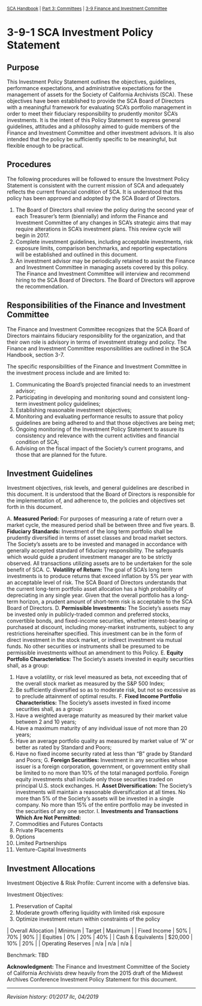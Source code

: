 <sup>[SCA Handbook](/sca-handbook/index.html) | [Part 3: Committees](../03_committees/index.html) | [3-9 Finance and Investment Committee](../03_committees/index.html)</sup> 

# 3-9-1 SCA Investment Policy Statement

## Purpose

This Investment Policy Statement outlines the objectives, guidelines, performance expectations, and administrative expectations for the management of assets for the Society of California Archivists (SCA). These objectives have been established to provide the SCA Board of Directors with a meaningful framework for evaluating SCA’s portfolio management in order to meet their fiduciary responsibility to prudently monitor SCA’s investments. It is the intent of this Policy Statement to express general guidelines, attitudes and a philosophy aimed to guide members of the Finance and Investment Committee and other investment advisors. It is also intended that the policy be sufficiently specific to be meaningful, but flexible enough to be practical.

## Procedures

The following procedures will be followed to ensure the Investment Policy Statement is consistent with the current mission of SCA and adequately reflects the current financial condition of SCA. It is understood that this policy has been approved and adopted by the SCA Board of Directors. 

1. The Board of Directors shall review the policy during the second year of each Treasurer’s term (biennially) and inform the Finance and Investment Committee of any changes in SCA’s strategic aims that may require alterations in SCA’s investment plans. This review cycle will begin in 2017.
2. Complete investment guidelines, including acceptable investments, risk exposure limits, comparison benchmarks, and reporting expectations will be established and outlined in this document.
3. An investment advisor may be periodically retained to assist the Finance and Investment Committee in managing assets covered by this policy. The Finance and Investment Committee will interview and recommend hiring to the SCA Board of Directors. The Board of Directors will approve the recommendation. 

## Responsibilities of the Finance and Investment Committee

The Finance and Investment Committee recognizes that the SCA Board of Directors maintains fiduciary responsibility for the organization, and that their own role is advisory in terms of investment strategy and policy. The Finance and Investment Committee responsibilities are outlined in the SCA Handbook, section 3-7.

The specific responsibilities of the Finance and Investment Committee in the investment process include and are limited to: 

1. Communicating the Board’s projected financial needs to an investment advisor;
2. Participating in developing and monitoring sound and consistent long-term investment policy guidelines;
3. Establishing reasonable investment objectives;
4. Monitoring and evaluating performance results to assure that policy guidelines are being adhered to and that those objectives are being met;
5. Ongoing monitoring of the Investment Policy Statement to assure its consistency and relevance with the current activities and financial condition of SCA;
6. Advising on the fiscal impact of the Society’s current programs, and those that are planned for the future. 

## Investment Guidelines

Investment objectives, risk levels, and general guidelines are described in this document. It is understood that the Board of Directors is responsible for the implementation of, and adherence to, the policies and objectives set forth in this document. 

A. **Measured Period:** For purposes of measuring a rate of return over a market cycle, the measured period shall be between three and five years.
B. **Fiduciary Standards:** Investment of the long term portfolio shall be prudently diversified in terms of asset classes and broad market sectors. The Society’s assets are to be invested and managed in accordance with generally accepted standard of fiduciary responsibility. The safeguards which would guide a prudent investment manager are to be strictly observed. All transactions utilizing assets are to be undertaken for the sole benefit of SCA. 
C. **Volatility of Return:** The goal of SCA’s long term investments is to produce returns that exceed inflation by 5% per year with an acceptable level of risk. The SCA Board of Directors understands that the current long-term portfolio asset allocation has a high probability of depreciating in any single year. Given that the overall portfolio has a long-term horizon, a prudent amount of short-term risk is acceptable to the SCA Board of Directors. 
D. **Permissible Investments:** The Society’s assets may be invested only in publicly-traded common and preferred stocks, convertible bonds, and fixed-income securities, whether interest-bearing or purchased at discount, including money-market instruments, subject to any restrictions hereinafter specified. This investment can be in the form of direct investment in the stock market, or indirect investment via mutual funds. No other securities or instruments shall be presumed to be permissible investments without an amendment to this Policy. 
E. **Equity Portfolio Characteristics:** The Society’s assets invested in equity securities shall, as a group:
   1. Have a volatility, or risk level measured as beta, not exceeding that of the overall stock market as measured by the S&P 500 Index;
   2. Be sufficiently diversified so as to moderate risk, but not so excessive as to preclude attainment of optimal results.
F. **Fixed Income Portfolio Characteristics:** The Society’s assets invested in fixed income securities shall, as a group:
   1. Have a weighted average maturity as measured by their market value between 2 and 10 years;
   2. Have a maximum maturity of any individual issue of not more than 20 years; 
   3. Have an average portfolio quality as measured by market value of “A” or better as rated by Standard and Poors;
   4. Have no fixed income security rated at less than “B” grade by Standard and Poors;
G. **Foreign Securities:** Investment in any securities whose issuer is a foreign corporation, government, or government entity shall be limited to no more than 10% of the total managed portfolio. Foreign equity investments shall include only those securities traded on principal U.S. stock exchanges. 
H. **Asset Diversification:** The Society’s investments will maintain a reasonable diversification at all times. No more than 5% of the Society’s assets will be invested in a single company. No more than 15% of the entire portfolio may be invested in the securities of any one sector.
I. **Investments and Transactions Which Are Not Permitted:**
   1. Commodities and Futures Contacts
   2. Private Placements
   3. Options
   4. Limited Partnerships
   5. Venture-Capital Investments

## Investment Allocations

Investment Objective & Risk Profile: Current income with a defensive bias.

Investment Objectives:
1.	Preservation of Capital
2.	Moderate growth offering liquidity with limited risk exposure
3.	Optimize investment return within constraints of the policy

| Overall Allocation | Minimum | Target | Maximum |
| Fixed Income       | 50%     | 70%    | 90%     |
| Equities           | 0%      | 20%    | 40%     |
| Cash & Equivalents | $20,000 | 10%    | 20%     |
| Operating Reserves | n/a     | n/a    | n/a     |


Benchmark: TBD


**Acknowledgment:** The Finance and Investment Committee of the Society of California Archivists drew heavily from the 2015 draft of the Midwest Archives Conference Investment Policy Statement for this document.

***

_Revision history: 01/2017 llc, 04/2019_

